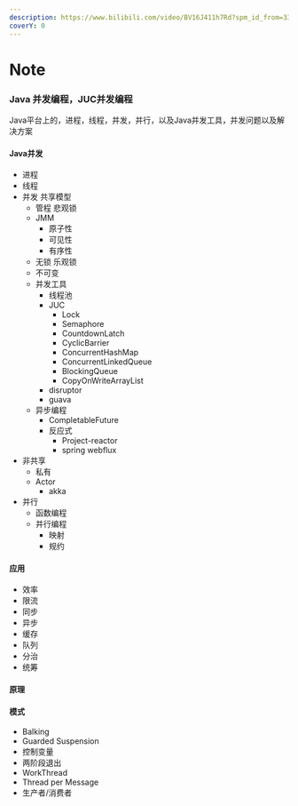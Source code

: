 ```yaml
---
description: https://www.bilibili.com/video/BV16J411h7Rd?spm_id_from=333.999.0.0
coverY: 0
---
```


# Note

### Java 并发编程，JUC并发编程

Java平台上的，进程，线程，并发，并行，以及Java并发工具，并发问题以及解决方案

#### Java并发

* 进程
* 线程
* 并发 共享模型
  * 管程 悲观锁
  * JMM
    * 原子性
    * 可见性
    * 有序性
  * 无锁 乐观锁
  * 不可变
  * 并发工具
    * 线程池
    * JUC
      * Lock
      * Semaphore
      * CountdownLatch
      * CyclicBarrier
      * ConcurrentHashMap
      * ConcurrentLinkedQueue
      * BlockingQueue
      * CopyOnWriteArrayList
    * disruptor
    * guava
  * 异步编程
    * CompletableFuture
    * 反应式
      * Project-reactor
      * spring webflux
* 非共享
  * 私有
  * Actor
    * akka
* 并行
  * 函数编程
  * 并行编程
    * 映射
    * 规约

#### 应用

* 效率
* 限流
* 同步
* 异步
* 缓存
* 队列
* 分治
* 统筹

#### 原理

#### 模式

* Balking
* Guarded Suspension
* 控制变量
* 两阶段退出
* WorkThread
* Thread per Message
* 生产者/消费者




